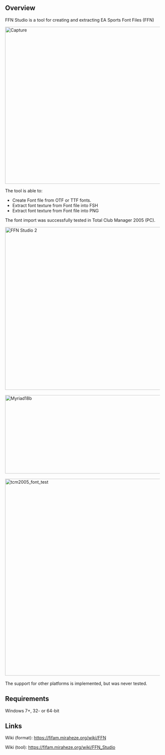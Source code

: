 ## Overview

FFN Studio is a tool for creating and extracting EA Sports Font Files (FFN)

<img width="642" height="512" alt="Capture" src="https://github.com/user-attachments/assets/2b7efd4d-9ea1-47ad-9874-965832dd7216" />

The tool is able to:

- Create Font file from OTF or TTF fonts.
- Extract font texture from Font file into FSH
- Extract font texture from Font file into PNG

The font import was successfully tested in Total Club Manager 2005 (PC).

<img width="642" height="531" alt="FFN Studio 2" src="https://github.com/user-attachments/assets/5683649c-00ed-48b6-9707-8a4c1358b069" />
<br><br>
<img width="512" height="256" alt="Myriad18b" src="https://github.com/user-attachments/assets/d6ab6ca3-57cf-4226-b5c4-9bdffaed73db" />
<br><br>
<img width="642" alt="tcm2005_font_test" src="https://github.com/user-attachments/assets/a2d14ce6-797d-4fd4-997a-5c9b9177c176" />
<br><br>
The support for other platforms is implemented, but was never tested.

## Requirements

Windows 7+, 32- or 64-bit

## Links

Wiki (format): https://fifam.miraheze.org/wiki/FFN

Wiki (tool): https://fifam.miraheze.org/wiki/FFN_Studio
